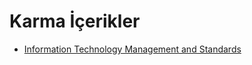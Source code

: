 # Karma İçerikler

<!--Index-->

- [Information Technology Management and Standards](./Information%20Technology%20Management%20and%20Standards.rar)

<!--Index-->
